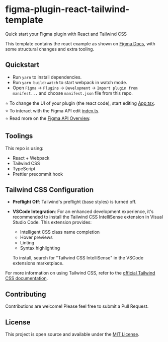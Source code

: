 # figma-plugin-react-tailwind-template
Quick start your Figma plugin with React and Tailwind CSS

This template contains the react example as shown on [Figma Docs](https://www.figma.com/plugin-docs/intro/), with some structural changes and extra tooling.

## Quickstart

- Run `yarn` to install dependencies.
- Run `yarn build:watch` to start webpack in watch mode.
- Open `Figma` -> `Plugins` -> `Development` -> `Import plugin from manifest...` and choose `manifest.json` file from this repo.

⭐ To change the UI of your plugin (the react code), start editing [App.tsx](./src/app/components/App.tsx).  
⭐ To interact with the Figma API edit [index.ts](./src/plugin/index.ts).  
⭐ Read more on the [Figma API Overview](https://www.figma.com/plugin-docs/api/api-overview/).

## Toolings

This repo is using:

- React + Webpack
- Tailwind CSS
- TypeScript
- Prettier precommit hook

## Tailwind CSS Configuration

- **Preflight Off**: Tailwind's preflight (base styles) is turned off.

- **VSCode Integration**: For an enhanced development experience, it's recommended to install the Tailwind CSS IntelliSense extension in Visual Studio Code. This extension provides:
  - Intelligent CSS class name completion
  - Hover previews
  - Linting
  - Syntax highlighting

  To install, search for "Tailwind CSS IntelliSense" in the VSCode extensions marketplace.

For more information on using Tailwind CSS, refer to the [official Tailwind CSS documentation](https://tailwindcss.com/docs).

## Contributing

Contributions are welcome! Please feel free to submit a Pull Request.

## License

This project is open source and available under the [MIT License](LICENSE).